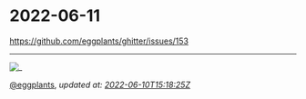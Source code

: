 # 2022-06-11

<https://github.com/eggplants/ghitter/issues/153>

---

![_](https://github.githubassets.com/images/mona-loading-default.gif)

[@eggplants](https://github.com/eggplants), *updated at: [2022-06-10T15:18:25Z](https://github.com/eggplants/ghitter/issues/153#issue-1267691098)*
